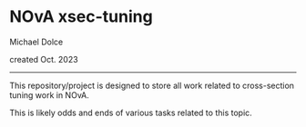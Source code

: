 # NOvA xsec-tuning
Michael Dolce

created Oct. 2023

---
This repository/project is designed to store all work related to cross-section tuning work in NOvA. 

This is likely odds and ends of various tasks related to this topic.